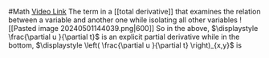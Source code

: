 #Math 
[Video Link](https://www.youtube.com/watch?v=mICbKwwHziI)
The term in a [[total derivative]] that examines the relation between a variable and another one while isolating all other variables
![[Pasted image 20240501144039.png|600]]
So in the above,  $\displaystyle \frac{\partial u }{\partial t}$ is an explicit partial derivative while in the bottom, $\displaystyle \left( \frac{\partial u }{\partial t} \right)_{x,y}$  is